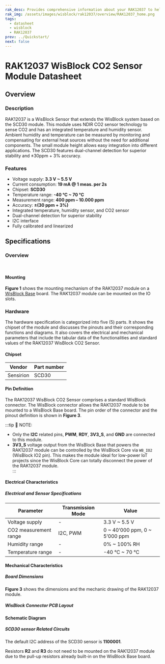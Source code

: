 ```yaml
---
rak_desc: Provides comprehensive information about your RAK12037 to help you use it. This information includes technical specifications, characteristics, and requirements, and it also discusses the device components.
rak_img: /assets/images/wisblock/rak12037/overview/RAK12037_home.png
tags:
  - datasheet
  - wisblock
  - RAK12037
prev: ../Quickstart/
next: false
---
```


# RAK12037 WisBlock CO2 Sensor Module Datasheet

## Overview

### Description

RAK12037 is a WisBlock Sensor that extends the WisBlock system based on the SCD30 module. This module uses NDIR CO2 sensor technology to sense CO2 and has an integrated temperature and humidity sensor. Ambient humidity and temperature can be measured by monitoring and compensating for external heat sources without the need for additional components. The small module height allows easy integration into different applications. The SCD30 features dual-channel detection for superior stability and ±30ppm + 3% accuracy.

### Features

  * Voltage supply: **3.3&nbsp;V ~ 5.5&nbsp;V**
  * Current consumption: **19&nbsp;mA @ 1 meas. per 2s**
  * Chipset: **SCD30**
  * Temperature range: **-40&nbsp;°C ~ 70&nbsp;°C**
  * Measurement range: **400&nbsp;ppm – 10.000&nbsp;ppm**
  * Accuracy: **±(30&nbsp;ppm + 3%)**
  * Integrated temperature, humidity sensor, and CO2 sensor
  * Dual-channel detection for superior stability
  * I2C interface
  * Fully calibrated and linearized

## Specifications

### Overview


<br>

<rk-img
  src="/assets/images/wisblock/rak12037/datasheet/rak12037-overview.png"
  width="40%"
  caption="RAK12037 WisBlock CO2 Sensor Module top and bottom view"
/>


#### Mounting

**Figure 1** shows the mounting mechanism of the RAK12037 module on a [WisBlock Base](https://docs.rakwireless.com/Product-Categories/WisBlock/#wisblock-base) board. The RAK12037 module can be mounted on the IO slots.

<rk-img
  src="/assets/images/wisblock/rak12037/datasheet/rak12037-mount.png"
  width="50%"
  caption="RAK12037 WisBlock sensor mounting"
/>

### Hardware

The hardware specification is categorized into five (5) parts. It shows the chipset of the module and discusses the pinouts and their corresponding functions and diagrams. It also covers the electrical and mechanical parameters that include the tabular data of the functionalities and standard values of the RAK12037 WisBlock CO2 Sensor.


#### Chipset

| Vendor    | Part number |
| --------- | ----------- |
| Sensirion | SCD30       |

#### Pin Definition

The RAK12037 WisBlock CO2 Sensor comprises a standard WisBlock connector. The WisBlock connector allows the RAK12037 module to be mounted to a WisBlock Base board. The pin order of the connector and the pinout definition is shown in **Figure 3**.

<rk-img
  src="/assets/images/wisblock/rak12037/datasheet/rak12037-pinout.jpg"
  width="60%"
  caption="RAK12037 WisBlock Sensor pinout diagram"
/>

:::tip 📝 NOTE:
- Only the **I2C** related pins, **PWM**, **RDY**, **3V3_S**, and **GND** are connected to this module.
- **3V3_S** voltage output from the WisBlock Base that powers the RAK12037 module can be controlled by the WisBlock Core via `WB_IO2` (WisBlock IO2 pin). This makes the module ideal for low-power IoT projects since the WisBlock Core can totally disconnect the power of the RAK12037 module.  
:::

#### Electrical Characteristics
##### Electrical and Sensor Specifications
| Parameter             | Transmission Mode | Value                                   |
| --------------------- | ----------------- | --------------------------------------- |
| Voltage supply        | -                 | 3.3&nbsp;V ~ 5.5&nbsp;V                 |
| CO2 measurement range | I2C, PWM          | 0 ~ 40’000&nbsp;ppm, 0 ~ 5’000&nbsp;ppm |
| Humidity range        | -                 | 0% ~ 100%&nbsp;RH                       |
| Temperature range     | -                 | -40&nbsp;°C ~ 70&nbsp;°C                |

#### Mechanical Characteristics

##### Board Dimensions

**Figure 3** shows the dimensions and the mechanic drawing of the RAK12037 module.   

<rk-img
  src="/assets/images/wisblock/rak12037/datasheet/rak12037-dim.jpg"
  width="80%"
  caption="RAK12037 WisBlock Sensor mechanical drawing"
/>

##### WisBlock Connector PCB Layout

<rk-img
  src="/assets/images/wisblock/rak12037/datasheet/wisblock-conn.png"
  width="100%"
  caption="WisBlock Connector PCB footprint and recommendations"
/>


#### Schematic Diagram

##### SCD30 sensor Related Circuits

The default I2C address of the SCD30 sensor is **1100001**.

Resistors **R2** and **R3** do not need to be mounted on the RAK12037 module due to the pull-up resistors already built-in on the WisBlock Base board.  

<rk-img
  src="/assets/images/wisblock/rak12037/datasheet/rak12037-schem.jpg"
  width="80%"
  caption="RAK12037 WisBlock sensor schematics"
/>

